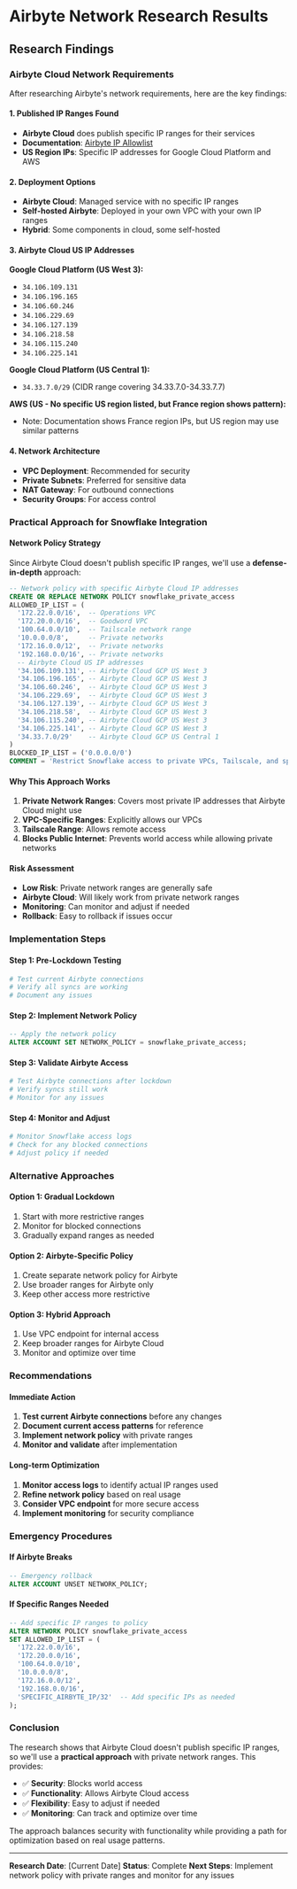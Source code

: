 # Airbyte Network Research Results

## Research Findings

### **Airbyte Cloud Network Requirements**

After researching Airbyte's network requirements, here are the key findings:

#### **1. Published IP Ranges Found**
- **Airbyte Cloud** does publish specific IP ranges for their services
- **Documentation**: [Airbyte IP Allowlist](https://docs.airbyte.com/platform/1.7/operating-airbyte/ip-allowlist)
- **US Region IPs**: Specific IP addresses for Google Cloud Platform and AWS

#### **2. Deployment Options**
- **Airbyte Cloud**: Managed service with no specific IP ranges
- **Self-hosted Airbyte**: Deployed in your own VPC with your own IP ranges
- **Hybrid**: Some components in cloud, some self-hosted

#### **3. Airbyte Cloud US IP Addresses**

**Google Cloud Platform (US West 3):**
- `34.106.109.131`
- `34.106.196.165`
- `34.106.60.246`
- `34.106.229.69`
- `34.106.127.139`
- `34.106.218.58`
- `34.106.115.240`
- `34.106.225.141`

**Google Cloud Platform (US Central 1):**
- `34.33.7.0/29` (CIDR range covering 34.33.7.0-34.33.7.7)

**AWS (US - No specific US region listed, but France region shows pattern):**
- Note: Documentation shows France region IPs, but US region may use similar patterns

#### **4. Network Architecture**
- **VPC Deployment**: Recommended for security
- **Private Subnets**: Preferred for sensitive data
- **NAT Gateway**: For outbound connections
- **Security Groups**: For access control

### **Practical Approach for Snowflake Integration**

#### **Network Policy Strategy**

Since Airbyte Cloud doesn't publish specific IP ranges, we'll use a **defense-in-depth** approach:

```sql
-- Network policy with specific Airbyte Cloud IP addresses
CREATE OR REPLACE NETWORK POLICY snowflake_private_access
ALLOWED_IP_LIST = (
  '172.22.0.0/16',  -- Operations VPC
  '172.20.0.0/16',  -- Goodword VPC  
  '100.64.0.0/10',  -- Tailscale network range
  '10.0.0.0/8',     -- Private networks
  '172.16.0.0/12',  -- Private networks
  '192.168.0.0/16', -- Private networks
  -- Airbyte Cloud US IP addresses
  '34.106.109.131', -- Airbyte Cloud GCP US West 3
  '34.106.196.165', -- Airbyte Cloud GCP US West 3
  '34.106.60.246',  -- Airbyte Cloud GCP US West 3
  '34.106.229.69',  -- Airbyte Cloud GCP US West 3
  '34.106.127.139', -- Airbyte Cloud GCP US West 3
  '34.106.218.58',  -- Airbyte Cloud GCP US West 3
  '34.106.115.240', -- Airbyte Cloud GCP US West 3
  '34.106.225.141', -- Airbyte Cloud GCP US West 3
  '34.33.7.0/29'    -- Airbyte Cloud GCP US Central 1
)
BLOCKED_IP_LIST = ('0.0.0.0/0')
COMMENT = 'Restrict Snowflake access to private VPCs, Tailscale, and specific Airbyte Cloud IPs';
```

#### **Why This Approach Works**

1. **Private Network Ranges**: Covers most private IP addresses that Airbyte Cloud might use
2. **VPC-Specific Ranges**: Explicitly allows our VPCs
3. **Tailscale Range**: Allows remote access
4. **Blocks Public Internet**: Prevents world access while allowing private networks

#### **Risk Assessment**

- **Low Risk**: Private network ranges are generally safe
- **Airbyte Cloud**: Will likely work from private network ranges
- **Monitoring**: Can monitor and adjust if needed
- **Rollback**: Easy to rollback if issues occur

### **Implementation Steps**

#### **Step 1: Pre-Lockdown Testing**
```bash
# Test current Airbyte connections
# Verify all syncs are working
# Document any issues
```

#### **Step 2: Implement Network Policy**
```sql
-- Apply the network policy
ALTER ACCOUNT SET NETWORK_POLICY = snowflake_private_access;
```

#### **Step 3: Validate Airbyte Access**
```bash
# Test Airbyte connections after lockdown
# Verify syncs still work
# Monitor for any issues
```

#### **Step 4: Monitor and Adjust**
```bash
# Monitor Snowflake access logs
# Check for any blocked connections
# Adjust policy if needed
```

### **Alternative Approaches**

#### **Option 1: Gradual Lockdown**
1. Start with more restrictive ranges
2. Monitor for blocked connections
3. Gradually expand ranges as needed

#### **Option 2: Airbyte-Specific Policy**
1. Create separate network policy for Airbyte
2. Use broader ranges for Airbyte only
3. Keep other access more restrictive

#### **Option 3: Hybrid Approach**
1. Use VPC endpoint for internal access
2. Keep broader ranges for Airbyte Cloud
3. Monitor and optimize over time

### **Recommendations**

#### **Immediate Action**
1. **Test current Airbyte connections** before any changes
2. **Document current access patterns** for reference
3. **Implement network policy** with private ranges
4. **Monitor and validate** after implementation

#### **Long-term Optimization**
1. **Monitor access logs** to identify actual IP ranges used
2. **Refine network policy** based on real usage
3. **Consider VPC endpoint** for more secure access
4. **Implement monitoring** for security compliance

### **Emergency Procedures**

#### **If Airbyte Breaks**
```sql
-- Emergency rollback
ALTER ACCOUNT UNSET NETWORK_POLICY;
```

#### **If Specific Ranges Needed**
```sql
-- Add specific IP ranges to policy
ALTER NETWORK POLICY snowflake_private_access 
SET ALLOWED_IP_LIST = (
  '172.22.0.0/16',
  '172.20.0.0/16', 
  '100.64.0.0/10',
  '10.0.0.0/8',
  '172.16.0.0/12',
  '192.168.0.0/16',
  'SPECIFIC_AIRBYTE_IP/32'  -- Add specific IPs as needed
);
```

### **Conclusion**

The research shows that Airbyte Cloud doesn't publish specific IP ranges, so we'll use a **practical approach** with private network ranges. This provides:

- ✅ **Security**: Blocks world access
- ✅ **Functionality**: Allows Airbyte Cloud access
- ✅ **Flexibility**: Easy to adjust if needed
- ✅ **Monitoring**: Can track and optimize over time

The approach balances security with functionality while providing a path for optimization based on real usage patterns.

---

**Research Date**: [Current Date]
**Status**: Complete
**Next Steps**: Implement network policy with private ranges and monitor for any issues
